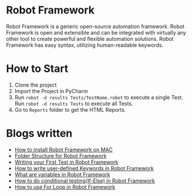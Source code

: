 # Robot Framework
Robot Framework is a generic open-source automation framework. Robot Framework is open and extensible and can be integrated with virtually any other tool to create powerful and flexible automation solutions. Robot Framework has easy syntax, utilizing human-readable keywords.

# How to Start
1. Clone the project
2. Import the Project in PyCharm
3. Run `robot -d results Tests/TestName.robot` to execute a single Test. Run `robot -d results Tests` to execute all Tests.
4. Go to `Reports` folder to get the HTML Reports.

# Blogs written
- [How to install Robot Framework on MAC](https://testersdock.com/robot-framework-install-mac/)
- [Folder Structure for Robot Framework](https://testersdock.com/folder-structure-robot-framework/)
- [Writing your First Test in Robot Framework](https://testersdock.com/first-test-robot-framework/)
- [How to write user-defined Keywords in Robot Framework](https://testersdock.com/user-defined-keywords-robot-framework/)
- [What are variables in Robot Framework](https://testersdock.com/variables-robot-framework/)
- [How to do conditional testing(If-Else) in Robot Framework](https://testersdock.com/if-else-robot-framework/)
- [How to use For Loop in Robot Framework](https://testersdock.com/for-loop-robot-framework/)